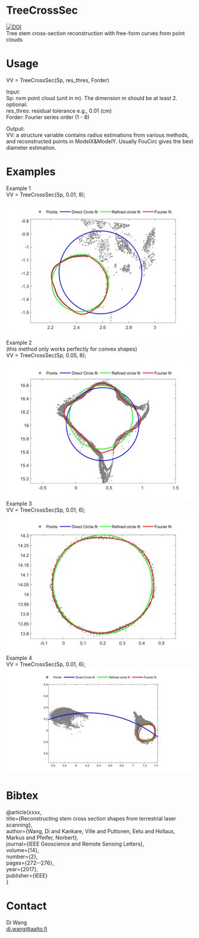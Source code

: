 # TreeCrossSec
[![DOI](https://zenodo.org/badge/188862143.svg)](https://zenodo.org/badge/latestdoi/188862143)<br/>
Tree stem cross-section reconstruction with free-form curves from point clouds
# Usage
VV = TreeCrossSec(Sp, res_thres, Forder) <br/>

Input:<br/>
Sp: nxm point cloud (unit in m). The dimension m should be at least 2.<br/>
optional:<br/>
res_thres: residual tolerance e.g., 0.01 (cm)<br/>
Forder: Fourier series order (1 - 8)<br/>

Output:<br/>
VV: a structure variable contains radius estimations from various methods, and reconstructed points in ModelX&ModelY. Usually FouCirc gives the best diameter estimation.

# Examples
Example 1 <br/>
VV = TreeCrossSec(Sp, 0.01, 8);
![example 1](e1.png)
Example 2 <br/> 
(this method only works perfectly for convex shapes) <br/>
VV = TreeCrossSec(Sp, 0.05, 8);
![example 2](e2.png)
Example 3 <br/>
VV = TreeCrossSec(Sp, 0.01, 6);
![example 3](e3.png)
Example 4 <br/>
VV = TreeCrossSec(Sp, 0.01, 6);
![example 4](e4.png)
# Bibtex
@article{xxxx, <br/>
  title={Reconstructing stem cross section shapes from terrestrial laser scanning}, <br/>
  author={Wang, Di and Kankare, Ville and Puttonen, Eetu and Hollaus, Markus and Pfeifer, Norbert}, <br/>
  journal={IEEE Geoscience and Remote Sensing Letters}, <br/>
  volume={14}, <br/>
  number={2}, <br/>
  pages={272--276}, <br/>
  year={2017}, <br/>
  publisher={IEEE} <br/>
}
# Contact
Di Wang <br/>
di.wang@aalto.fi
